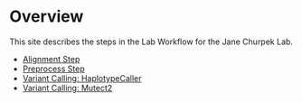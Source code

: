 # Overview
This site describes the steps in the Lab Workflow for the Jane Churpek Lab.

* [Alignment Step](https://disulfidebond.github.io/alignment)
* [Preprocess Step](https://disulfidebond.github.io/preprocess)
* [Variant Calling: HaplotypeCaller](https://disulfidebond.github.io/)
* [Variant Calling: Mutect2]()



